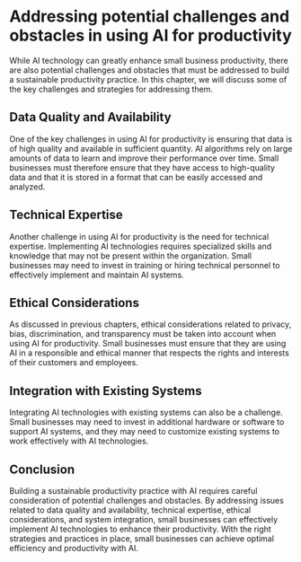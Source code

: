 Addressing potential challenges and obstacles in using AI for productivity
===========================================================================================================================================

While AI technology can greatly enhance small business productivity, there are also potential challenges and obstacles that must be addressed to build a sustainable productivity practice. In this chapter, we will discuss some of the key challenges and strategies for addressing them.

Data Quality and Availability
-----------------------------

One of the key challenges in using AI for productivity is ensuring that data is of high quality and available in sufficient quantity. AI algorithms rely on large amounts of data to learn and improve their performance over time. Small businesses must therefore ensure that they have access to high-quality data and that it is stored in a format that can be easily accessed and analyzed.

Technical Expertise
-------------------

Another challenge in using AI for productivity is the need for technical expertise. Implementing AI technologies requires specialized skills and knowledge that may not be present within the organization. Small businesses may need to invest in training or hiring technical personnel to effectively implement and maintain AI systems.

Ethical Considerations
----------------------

As discussed in previous chapters, ethical considerations related to privacy, bias, discrimination, and transparency must be taken into account when using AI for productivity. Small businesses must ensure that they are using AI in a responsible and ethical manner that respects the rights and interests of their customers and employees.

Integration with Existing Systems
---------------------------------

Integrating AI technologies with existing systems can also be a challenge. Small businesses may need to invest in additional hardware or software to support AI systems, and they may need to customize existing systems to work effectively with AI technologies.

Conclusion
----------

Building a sustainable productivity practice with AI requires careful consideration of potential challenges and obstacles. By addressing issues related to data quality and availability, technical expertise, ethical considerations, and system integration, small businesses can effectively implement AI technologies to enhance their productivity. With the right strategies and practices in place, small businesses can achieve optimal efficiency and productivity with AI.
